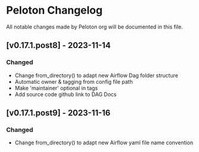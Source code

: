 # Peloton Changelog
All notable changes made by Peloton org will be documented in this file.

## [v0.17.1.post8] - 2023-11-14
### Changed
- Change from_directory() to adapt new Airflow Dag folder structure
- Automatic owner & tagging from config file path
- Make 'maintainer' optional in tags
- Add source code github link to DAG Docs

## [v0.17.1.post9] - 2023-11-16
### Changed
- Change from_directory() to adapt new Airflow yaml file name convention